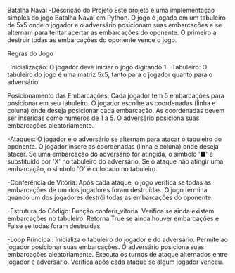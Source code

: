 Batalha Naval
-Descrição do Projeto
Este projeto é uma implementação simples do jogo Batalha Naval em Python. O jogo é jogado em um tabuleiro de 5x5 onde o jogador e o adversário posicionam suas embarcações e se alternam para tentar acertar as embarcações do oponente. O primeiro a destruir todas as embarcações do oponente vence o jogo.

Regras do Jogo


-Inicialização:
O jogador deve iniciar o jogo digitando 1.
-Tabuleiro:
O tabuleiro do jogo é uma matriz 5x5, tanto para o jogador quanto para o adversário.


Posicionamento das Embarcações:
Cada jogador tem 5 embarcações para posicionar em seu tabuleiro.
O jogador escolhe as coordenadas (linha e coluna) onde deseja posicionar cada embarcação.
As coordenadas devem ser inseridas como números de 1 a 5.
O adversário posiciona suas embarcações aleatoriamente.


-Ataques:
O jogador e o adversário se alternam para atacar o tabuleiro do oponente.
O jogador insere as coordenadas (linha e coluna) onde deseja atacar.
Se uma embarcação do adversário for atingida, o símbolo '■' é substituído por 'X' no tabuleiro do adversário.
Se o ataque não atingir uma embarcação, o símbolo 'O' é colocado no tabuleiro.


-Conferência de Vitória:
Após cada ataque, o jogo verifica se todas as embarcações de um dos jogadores foram destruídas.
O jogo termina quando um dos jogadores destrói todas as embarcações do oponente.


-Estrutura do Código:
Função conferir_vitoria:
Verifica se ainda existem embarcações no tabuleiro.
Retorna True se ainda houver embarcações e False se todas foram destruídas.


-Loop Principal:
Inicializa o tabuleiro do jogador e do adversário.
Permite ao jogador posicionar suas embarcações.
O adversário posiciona suas embarcações aleatoriamente.
Executa os turnos de ataque alternados entre jogador e adversário.
Verifica após cada ataque se algum jogador venceu.
